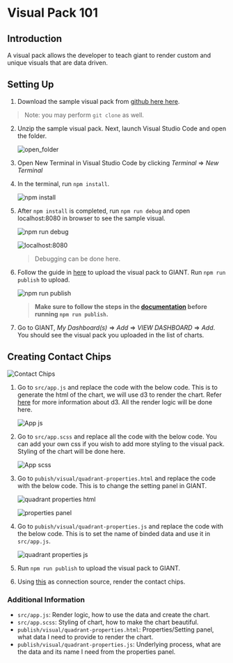 # Visual Pack 101

## Introduction
A visual pack allows the developer to teach giant to render custom and unique visuals that are data driven.

## Setting Up
1. Download the sample visual pack from [github here here](https://github.com/fx-giant/visual-pack-nodejs-sample).
> Note: you may perform `git clone` as well.

2. Unzip the sample visual pack. Next, launch Visual Studio Code and open the folder.
    
    ![open_folder](./images/open_folder.png)
    
3. Open New Terminal in Visual Studio Code by clicking *Terminal* => *New Terminal*
4. In the terminal, run `npm install`.

    ![npm install](./images/npm-install.PNG)

5. After `npm install` is completed, run `npm run debug` and open localhost:8080 in browser to see the sample visual.

    ![npm run debug](./images/npm-run-debug.PNG)

    ![localhost:8080](./images/localhost.PNG)
    > Debugging can be done here.
6. Follow the guide in [here](https://github.com/fx-giant/visual-pack-nodejs-sample) to upload the visual pack to GIANT. Run `npm run publish` to upload. 

    ![npm run publish](./images/npm-run-publish.PNG)
    > **Make sure to follow the steps in the [documentation](https://github.com/fx-giant/visual-pack-nodejs-sample) before running `npm run publish`.**
7. Go to GIANT, *My Dashboard(s)* => *Add* => *VIEW DASHBOARD* => *Add*. You should see the visual pack you uploaded in the list of charts.

## Creating Contact Chips

![Contact Chips](./images/contact-chips.PNG)

1. Go to `src/app.js` and replace the code with the below code. This is to generate the html of the chart, we will use d3 to render the chart. Refer [here](https://d3js.org/) for more information about d3. All the render logic will be done here.

    ![App js](./images/contact-chips-d3.PNG)

2. Go to `src/app.scss` and replace all the code with the below code. You can add your own css if you wish to add more styling to the visual pack. Styling of the chart will be done here.

    ![App scss](./images/css.PNG)

3. Go to `pubish/visual/quadrant-properties.html` and replace the code with the below code. This is to change the setting panel in GIANT.

    ![quadrant properties html](./images/quadrant-properties-html.PNG)
    
    ![properties panel](./images/properties-panel.PNG)
    
4. Go to `pubish/visual/quadrant-properties.js` and replace the code with the below code. This is to set the name of binded data and use it in `src/app.js`.

    ![quadrant properties js](./images/quadrant-properties-js.PNG)

5. Run `npm run publish` to upload the visual pack to GIANT.
6. Using [this](./visual-pack-101.csv) as connection source, render the contact chips.

### Additional Information
- `src/app.js`: Render logic, how to use the data and create the chart.
- `src/app.scss`: Styling of chart, how to make the chart beautiful.
- `publish/visual/quadrant-properties.html`: Properties/Setting panel, what data I need to provide to render the chart.
- `publish/visual/quadrant-properties.js`: Underlying process, what are the data and its name I need from the properties panel.
